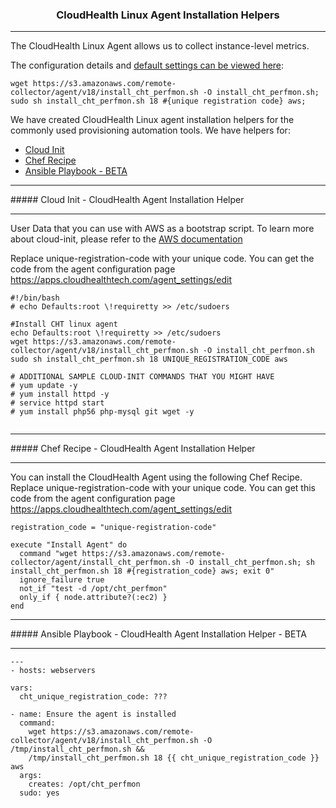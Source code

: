 <h3 align="center">CloudHealth Linux Agent Installation Helpers</h3>
<hr/>

The CloudHealth Linux Agent allows us to collect instance-level metrics. 

The configuration details and [default settings can be viewed here](https://apps.cloudhealthtech.com/agent_settings/edit): 

```
wget https://s3.amazonaws.com/remote-collector/agent/v18/install_cht_perfmon.sh -O install_cht_perfmon.sh;
sudo sh install_cht_perfmon.sh 18 #{unique registration code} aws;
```



We have created CloudHealth Linux agent installation helpers for the commonly used provisioning automation tools. We have helpers for:
  
  - [Cloud Init](https://github.com/siddtewari/cht_agent_helpers#cloud-init---cloudhealth-agent-installation-helper) 
  - [Chef Recipe](https://github.com/siddtewari/cht_agent_helpers#chef-recipe---cloudhealth-agent-installation-helper)
  - [Ansible Playbook - BETA](https://github.com/siddtewari/cht_agent_helpers#ansible-playbook---cloudhealth-agent-installation-helper---beta)

<hr/>
##### Cloud Init - CloudHealth Agent Installation Helper
<hr/>

User Data that you can use with AWS as a bootstrap script. To learn more about cloud-init, please refer to the [AWS documentation](http://docs.aws.amazon.com/AWSEC2/latest/UserGuide/user-data.html)

Replace unique-registration-code with your unique code. You can get the code from the agent configuration page https://apps.cloudhealthtech.com/agent_settings/edit

```
#!/bin/bash
# echo Defaults:root \!requiretty >> /etc/sudoers

#Install CHT linux agent
echo Defaults:root \!requiretty >> /etc/sudoers
wget https://s3.amazonaws.com/remote-collector/agent/v18/install_cht_perfmon.sh -O install_cht_perfmon.sh
sudo sh install_cht_perfmon.sh 18 UNIQUE_REGISTRATION_CODE aws

# ADDITIONAL SAMPLE CLOUD-INIT COMMANDS THAT YOU MIGHT HAVE
# yum update -y
# yum install httpd -y
# service httpd start
# yum install php56 php-mysql git wget -y


```
<hr/>
##### Chef Recipe - CloudHealth Agent Installation Helper
<hr/>

You can install the CloudHealth Agent using the following Chef Recipe. Replace unique-registration-code with your unique code. You can get this code from the agent configuration page https://apps.cloudhealthtech.com/agent_settings/edit

```
registration_code = "unique-registration-code" 

execute "Install Agent" do
  command "wget https://s3.amazonaws.com/remote-collector/agent/install_cht_perfmon.sh -O install_cht_perfmon.sh; sh install_cht_perfmon.sh 18 #{registration_code} aws; exit 0"
  ignore_failure true
  not_if "test -d /opt/cht_perfmon"
  only_if { node.attribute?(:ec2) }
end
```

<hr/>
##### Ansible Playbook - CloudHealth Agent Installation Helper - BETA 
<hr/>
 

```
---
- hosts: webservers

vars:
  cht_unique_registration_code: ???

- name: Ensure the agent is installed
  command:
    wget https://s3.amazonaws.com/remote-collector/agent/v18/install_cht_perfmon.sh -O /tmp/install_cht_perfmon.sh &&
    /tmp/install_cht_perfmon.sh 18 {{ cht_unique_registration_code }} aws
  args:
    creates: /opt/cht_perfmon
  sudo: yes
  
  ```
